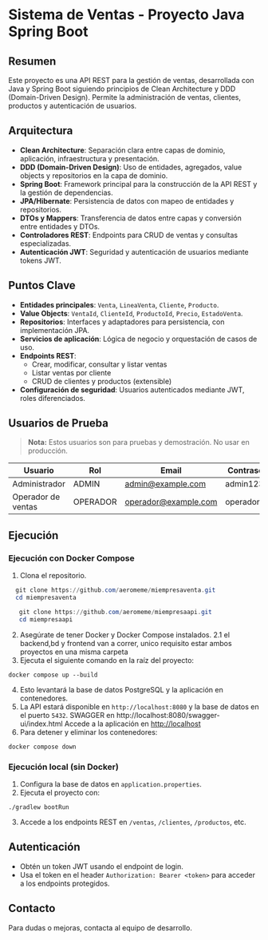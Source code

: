 # Sistema de Ventas - Proyecto Java Spring Boot

## Resumen

Este proyecto es una API REST para la gestión de ventas, desarrollada con Java y Spring Boot siguiendo principios de Clean Architecture y DDD (Domain-Driven Design). Permite la administración de ventas, clientes, productos y autenticación de usuarios.

## Arquitectura

- **Clean Architecture**: Separación clara entre capas de dominio, aplicación, infraestructura y presentación.
- **DDD (Domain-Driven Design)**: Uso de entidades, agregados, value objects y repositorios en la capa de dominio.
- **Spring Boot**: Framework principal para la construcción de la API REST y la gestión de dependencias.
- **JPA/Hibernate**: Persistencia de datos con mapeo de entidades y repositorios.
- **DTOs y Mappers**: Transferencia de datos entre capas y conversión entre entidades y DTOs.
- **Controladores REST**: Endpoints para CRUD de ventas y consultas especializadas.
- **Autenticación JWT**: Seguridad y autenticación de usuarios mediante tokens JWT.

## Puntos Clave

- **Entidades principales**: `Venta`, `LineaVenta`, `Cliente`, `Producto`.
- **Value Objects**: `VentaId`, `ClienteId`, `ProductoId`, `Precio`, `EstadoVenta`.
- **Repositorios**: Interfaces y adaptadores para persistencia, con implementación JPA.
- **Servicios de aplicación**: Lógica de negocio y orquestación de casos de uso.
- **Endpoints REST**:
  - Crear, modificar, consultar y listar ventas
  - Listar ventas por cliente
  - CRUD de clientes y productos (extensible)
- **Configuración de seguridad**: Usuarios autenticados mediante JWT, roles diferenciados.

## Usuarios de Prueba

> **Nota:** Estos usuarios son para pruebas y demostración. No usar en producción.

| Usuario            | Rol      | Email                | Contraseña  |
| ------------------ | -------- | -------------------- | ----------- |
| Administrador      | ADMIN    | admin@example.com    | admin123    |
| Operador de ventas | OPERADOR | operador@example.com | operador123 |

## Ejecución

### Ejecución con Docker Compose

1. Clona el repositorio.
 ```powershell
   git clone https://github.com/aeromeme/miempresaventa.git
   cd miempresaventa
   ```
```powershell
   git clone https://github.com/aeromeme/miempresaapi.git
   cd miempresaapi
   ```
2. Asegúrate de tener Docker y Docker Compose instalados.
2.1  el backend,bd y frontend van a correr, unico requisito estar ambos proyectos en una misma carpeta
3. Ejecuta el siguiente comando en la raíz del proyecto:

```
docker compose up --build
```

4. Esto levantará la base de datos PostgreSQL y la aplicación en contenedores.
5. La API estará disponible en `http://localhost:8080` y la base de datos en el puerto `5432`.
 SWAGGER en http://localhost:8080/swagger-ui/index.html
 Accede a la aplicación en [http://localhost](http://localhost)
6. Para detener y eliminar los contenedores:

```
docker compose down
```

### Ejecución local (sin Docker)

1. Configura la base de datos en `application.properties`.
2. Ejecuta el proyecto con:

```
./gradlew bootRun
```

3. Accede a los endpoints REST en `/ventas`, `/clientes`, `/productos`, etc.

## Autenticación

- Obtén un token JWT usando el endpoint de login.
- Usa el token en el header `Authorization: Bearer <token>` para acceder a los endpoints protegidos.

## Contacto

Para dudas o mejoras, contacta al equipo de desarrollo.
